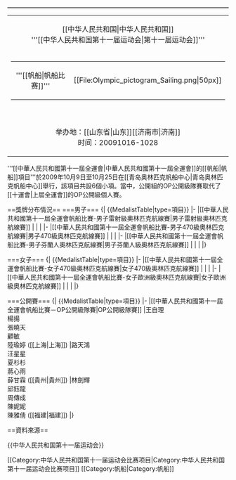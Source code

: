 <table border="1"  align="right" cellspacing="0" cellpadding="0">
<table cellspacing="0" cellpadding="0">
<tr><td><p align="center">[[中华人民共和国|中华人民共和国]]<br>'''[[中华人民共和国第十一届运动会|第十一届运动会]]'''</td></tr>
<tr><td><p align="center">
<table border="0" cellspacing="0" cellpadding="0" align="center">
<tr><td><p align="center">'''[[帆船|帆船比赛]]'''</td><td>[[File:Olympic_pictogram_Sailing.png|50px]]</td></tr>
</table>

</td></tr>
<tr><td><p align="center"><!-- 注释出：[[File:11stGames.svg|200px]] -->

</td></tr>
<tr><td><p align="center">举办地：[[山东省|山东]][[济南市|济南]]<br>时间：20091016-1028

</td></tr>
</table>
</table>

'''[[中華人民共和國第十一屆全運會|中華人民共和國第十一屆全運會]]的[[帆船|帆船]]項目'''於2009年10月9日至10月25日在[[青岛奥林匹克帆船中心|青岛奥林匹克帆船中心]]舉行，該項目共設6個小項。當中，公開組的OP公開級隊賽取代了[[十運會|上屆全運會]]的OP公開級個人賽。

==獎牌分布情況==
===男子===
{| {{MedalistTable|type=項目}}
|-
|[[中華人民共和國第十一屆全運會帆船比賽-男子雷射級奧林匹克航線賽|男子雷射級奧林匹克航線賽]]
|
|
|
|-
|[[中華人民共和國第十一屆全運會帆船比賽-男子470級奧林匹克航線賽|男子470級奧林匹克航線賽]]
|
|
|
|-
|[[中華人民共和國第十一屆全運會帆船比賽-男子芬蘭人奧林匹克航線賽|男子芬蘭人級奧林匹克航線賽]]
|
|
|
|}

===女子===
{| {{MedalistTable|type=項目}}
|-
|[[中華人民共和國第十一屆全運會帆船比賽-女子470級奧林匹克航線賽|女子470級奧林匹克航線賽]]
|
|
|
|-
|[[中華人民共和國第十一屆全運會帆船比賽-女子歐洲級奧林匹克航線賽|女子歐洲級奧林匹克航線賽]]
|
|
|
|}

===公開賽===
{| {{MedalistTable|type=項目}}
|-
|[[中華人民共和國第十一屆全運會帆船比賽－OP公開級隊賽|OP公開級隊賽]]
|王自理<br>楊揚<br>張曉天<br>顧敏<br>陸瑜婷 ([[上海|上海]])
|路天鴻<br>汪星星<br>夏杉杉<br>蔣心雨<br>薛甘霖 ([[貴州|貴州]])
|林劍輝<br>邱鈺龍<br>周傳成<br>陳妮妮<br>陳雅倩 ([[福建|福建]])
|}

==資料來源==
<references/>

{{中华人民共和国第十一届运动会}}

[[Category:中华人民共和国第十一届运动会比赛项目|Category:中华人民共和国第十一届运动会比赛项目]]
[[Category:帆船|Category:帆船]]